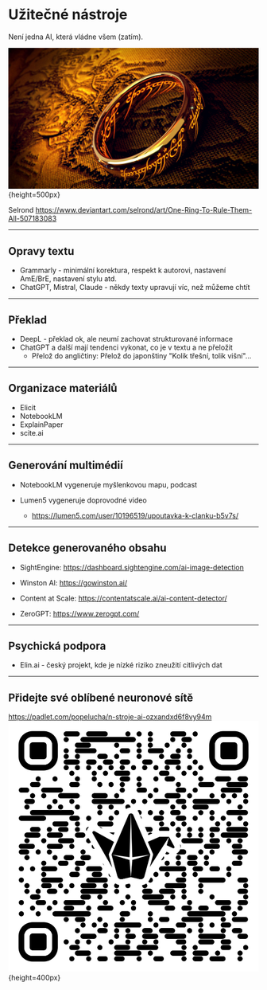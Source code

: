 # Užitečné nástroje

Není jedna AI, která vládne všem (zatím).

![](../img/one_ring_to_rule_them_all.jpg){height=500px}

Selrond https://www.deviantart.com/selrond/art/One-Ring-To-Rule-Them-All-507183083

---

## Opravy textu

- Grammarly - minimální korektura, respekt k autorovi, nastavení AmE/BrE, nastavení stylu atd.
- ChatGPT, Mistral, Claude - někdy texty upravují víc, než můžeme chtít

---

## Překlad

- DeepL - překlad ok, ale neumí zachovat strukturované informace
- ChatGPT a další mají tendenci vykonat, co je v textu a ne přeložit
  - Přelož do angličtiny: Přelož do japonštiny "Kolik třešní, tolik višní"...

---

## Organizace materiálů

- Elicit
- NotebookLM
- ExplainPaper
- scite.ai

---

## Generování multimédií

- NotebookLM vygeneruje myšlenkovou mapu, podcast
- Lumen5 vygeneruje doprovodné video

  - https://lumen5.com/user/10196519/upoutavka-k-clanku-b5v7s/

---

## Detekce generovaného obsahu

- SightEngine: https://dashboard.sightengine.com/ai-image-detection

- Winston AI: https://gowinston.ai/

- Content at Scale: https://contentatscale.ai/ai-content-detector/

- ZeroGPT: https://www.zerogpt.com/

---

## Psychická podpora

- Elin.ai - český projekt, kde je nízké riziko zneužití citlivých dat

---

## Přidejte své oblíbené neuronové sítě

https://padlet.com/popelucha/n-stroje-ai-ozxandxd6f8vy94m
![](../img/qr_code.png){height=400px}
